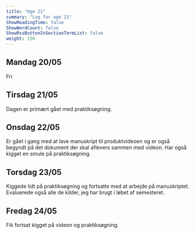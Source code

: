 ```yaml
---
title: "Uge 21"
summary: "Log for uge 21"
ShowReadingTime: false
ShowWordCount: false
ShowRssButtonInSectionTermList: false
weight: 150
---
```


## Mandag 20/05

Fri

## Tirsdag 21/05

Dagen er primært gået med praktiksøgning.

## Onsdag 22/05

Er gået i gang med at lave manuskript til produktvideoen og er også begyndt på det dokument der skal aflevers sammen med videon. Har også kigget en smule på praktiksøgning.

## Torsdag 23/05

Kiggede lidt på praktiksøgning og fortsatte med at arbejde på manuskriptet. Evaluerede også alle de kilder, jeg har brugt i løbet af semesteret.

## Fredag 24/05

Fik fortsat kigget på videon og praktiksøgning.